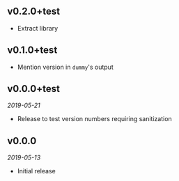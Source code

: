## v0.2.0+test

- Extract library

## v0.1.0+test

- Mention version in `dummy`'s output

## v0.0.0+test

*2019-05-21*

- Release to test version numbers requiring sanitization

## v0.0.0

*2019-05-13*

- Initial release
